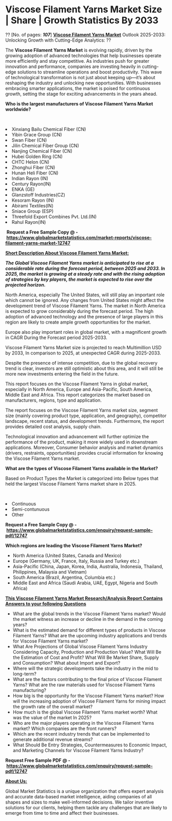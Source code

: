 <H1>Viscose Filament Yarns Market Size | Share | Growth Statistics By 2033</H1><p>?? [No. of pages:&nbsp;<strong><em>107</em></strong>]&nbsp;<strong><a href="https://www.globalmarketstatistics.com/market-reports/viscose-filament-yarns-market-12747">Viscose Filament Yarns&nbsp;Market</a></strong>&nbsp;Outlook 2025-2033: Unlocking Growth with Cutting-Edge Analytics: ??</p><p>The <strong>Viscose Filament Yarns Market</strong> is evolving rapidly, driven by the growing adoption of advanced technologies that help businesses operate more efficiently and stay competitive. As industries push for greater innovation and performance, companies are investing heavily in cutting-edge solutions to streamline operations and boost productivity. This wave of technological transformation is not just about keeping up&mdash;it&rsquo;s about reshaping the industry and unlocking new opportunities. With businesses embracing smarter applications, the market is poised for continuous growth, setting the stage for exciting advancements in the years ahead.</p><p><strong>Who is the largest manufacturers of Viscose Filament Yarns Market worldwide?</strong></p><p>&nbsp;<li>Xinxiang Bailu Chemical Fiber (CN)<li> Yibin Grace Group (CN)<li> Swan Fiber (CN)<li> Jilin Chemical Fiber Group (CN)<li> Nanjing Chemical Fiber (CN)<li> Hubei Golden Ring (CN)<li> CHTC Helon (CN)<li> Zhonghui Fiber (CN)<li> Hunan Heli Fiber (CN)<li> Indian Rayon (IN)<li> Century Rayon(IN)<li> ENKA (GE)<li> Glanzstoff Industries(CZ)<li> Kesoram Rayon (IN)<li> Abirami Textiles(IN)<li> Sniace Group (ESP)<li> Threefold Export Combines Pvt. Ltd.(IN)<li> Rahul Rayon(IN)</p><p>&nbsp;<strong>Request a Free Sample Copy @ -&nbsp;<a href="https://www.globalmarketstatistics.com/market-reports/viscose-filament-yarns-market-12747">https://www.globalmarketstatistics.com/market-reports/viscose-filament-yarns-market-12747</a></strong></p><p><strong><u>Short Description About Viscose Filament Yarns Market:</u></strong></p><p><strong><em>The Global Viscose Filament Yarns market is anticipated to rise at a considerable rate during the forecast period, between 2025 and 2033. In 2025, the market is growing at a steady rate and with the rising adoption of strategies by key players, the market is expected to rise over the projected horizon.</em></strong></p><p>North America, especially The United States, will still play an important role which cannot be ignored. Any changes from United States might affect the development trend of Viscose Filament Yarns. The market in North America is expected to grow considerably during the forecast period. The high adoption of advanced technology and the presence of large players in this region are likely to create ample growth opportunities for the market.</p><p>Europe also play important roles in global market, with a magnificent growth in CAGR During the Forecast period 2025-2033.</p><p>Viscose Filament Yarns Market size is projected to reach Multimillion USD by 2033, In comparison to 2025, at unexpected CAGR during 2025-2033.</p><p>Despite the presence of intense competition, due to the global recovery trend is clear, investors are still optimistic about this area, and it will still be more new investments entering the field in the future.</p><p>This report focuses on the Viscose Filament Yarns in global market, especially in North America, Europe and Asia-Pacific, South America, Middle East and Africa. This report categorizes the market based on manufacturers, regions, type and application.</p><p>The report focuses on the Viscose Filament Yarns market size, segment size (mainly covering product type, application, and geography), competitor landscape, recent status, and development trends. Furthermore, the report provides detailed cost analysis, supply chain.</p><p>Technological innovation and advancement will further optimize the performance of the product, making it more widely used in downstream applications. Moreover, Consumer behavior analysis and market dynamics (drivers, restraints, opportunities) provides crucial information for knowing the Viscose Filament Yarns market.</p><p><strong>What are the types of Viscose Filament Yarns available in the Market?</strong></p><p>Based on Product Types the Market is categorized into Below types that held the largest Viscose Filament Yarns market share in 2025.</p><p>&nbsp;<li>Continuous<li> Semi-contunuous<li> Other&nbsp;</p><p><strong>Request a Free Sample Copy @ -&nbsp;<a href="https://www.globalmarketstatistics.com/enquiry/request-sample-pdf/12747">https://www.globalmarketstatistics.com/enquiry/request-sample-pdf/12747</a></strong></p><p><strong>Which regions are leading the Viscose Filament Yarns Market?</strong></p><ul><li>North America (United States, Canada and Mexico)</li><li>Europe (Germany, UK, France, Italy, Russia and Turkey etc.)</li><li>Asia-Pacific (China, Japan, Korea, India, Australia, Indonesia, Thailand, Philippines, Malaysia and Vietnam)</li><li>South America (Brazil, Argentina, Columbia etc.)</li><li>Middle East and Africa (Saudi Arabia, UAE, Egypt, Nigeria and South Africa)</li></ul><p><strong><u>This Viscose Filament Yarns Market Research/Analysis Report Contains Answers to your following Questions</u></strong></p><ul><li>What are the global trends in the Viscose Filament Yarns market? Would the market witness an increase or decline in the demand in the coming years?</li><li>What is the estimated demand for different types of products in Viscose Filament Yarns? What are the upcoming industry applications and trends for Viscose Filament Yarns market?</li><li>What Are Projections of Global Viscose Filament Yarns Industry Considering Capacity, Production and Production Value? What Will Be the Estimation of Cost and Profit? What Will Be Market Share, Supply and Consumption? What about Import and Export?</li><li>Where will the strategic developments take the industry in the mid to long-term?</li><li>What are the factors contributing to the final price of Viscose Filament Yarns? What are the raw materials used for Viscose Filament Yarns manufacturing?</li><li>How big is the opportunity for the Viscose Filament Yarns market? How will the increasing adoption of Viscose Filament Yarns for mining impact the growth rate of the overall market?</li><li>How much is the global Viscose Filament Yarns market worth? What was the value of the market In 2025?</li><li>Who are the major players operating in the Viscose Filament Yarns market? Which companies are the front runners?</li><li>Which are the recent industry trends that can be implemented to generate additional revenue streams?</li><li>What Should Be Entry Strategies, Countermeasures to Economic Impact, and Marketing Channels for Viscose Filament Yarns Industry?</li></ul><p><strong>Request Free Sample PDF @ -&nbsp;<a href="https://www.globalmarketstatistics.com/enquiry/request-sample-pdf/12747">https://www.globalmarketstatistics.com/enquiry/request-sample-pdf/12747</a></strong></p><p><strong><u>About Us:</u></strong></p><p>Global Market Statistics&nbsp;is a unique organization that offers expert analysis and accurate data-based market intelligence, aiding companies of all shapes and sizes to make well-informed decisions. We tailor inventive solutions for our clients, helping them tackle any challenges that are likely to emerge from time to time and affect their businesses.</p>
